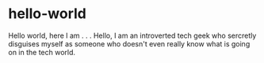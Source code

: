 # hello-world
Hello world, here I am . . .
Hello, I am an introverted tech geek who sercretly disguises myself as someone who doesn't even really know what is going on in the tech world.
